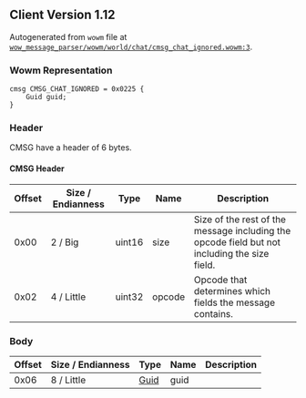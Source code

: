 ## Client Version 1.12

Autogenerated from `wowm` file at [`wow_message_parser/wowm/world/chat/cmsg_chat_ignored.wowm:3`](https://github.com/gtker/wow_messages/tree/main/wow_message_parser/wowm/world/chat/cmsg_chat_ignored.wowm#L3).

### Wowm Representation
```rust,ignore
cmsg CMSG_CHAT_IGNORED = 0x0225 {
    Guid guid;
}
```
### Header
CMSG have a header of 6 bytes.

#### CMSG Header
| Offset | Size / Endianness | Type   | Name   | Description |
| ------ | ----------------- | ------ | ------ | ----------- |
| 0x00   | 2 / Big           | uint16 | size   | Size of the rest of the message including the opcode field but not including the size field.|
| 0x02   | 4 / Little        | uint32 | opcode | Opcode that determines which fields the message contains.|
### Body
| Offset | Size / Endianness | Type | Name | Description |
| ------ | ----------------- | ---- | ---- | ----------- |
| 0x06 | 8 / Little | [Guid](../spec/packed-guid.md) | guid |  |
